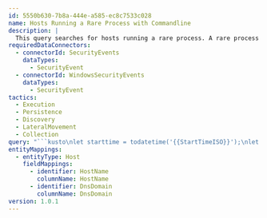 ```yaml
---
id: 5550b630-7b8a-444e-a585-ec8c7533c028
name: Hosts Running a Rare Process with Commandline
description: |
  This query searches for hosts running a rare process. A rare process has execution requency of less than 1% of the average for 30 days and less than a count of 100 on a given host or less than a 14 count on a given host from the last 7 days
requiredDataConnectors:
  - connectorId: SecurityEvents
    dataTypes:
      - SecurityEvent
  - connectorId: WindowsSecurityEvents
    dataTypes:
      - SecurityEvent
tactics:
  - Execution
  - Persistence
  - Discovery
  - LateralMovement
  - Collection
query: "```kusto\nlet starttime = todatetime('{{StartTimeISO}}');\nlet endtime = todatetime('{{EndTimeISO}}');\nlet lookback = starttime - 14d;\nlet basic=materialize(\n  SecurityEvent\n    | where TimeGenerated >= lookback\n    | where EventID == 4688\n    | where isnotempty(CommandLine) and NewProcessName !endswith \":\\\\windows\\\\system32\\\\conhost.exe\" and CommandLine !~ NewProcessName and CommandLine !~ strcat('\\\"',NewProcessName,'\\\"',\" \")\n    | extend CommandLine=tolower(CommandLine)\n    | summarize FullCount = count()\n                , Count= countif(TimeGenerated between (starttime .. endtime))\n                , min_TimeGenerated=min(TimeGenerated)\n                , max_TimeGenerated=max(TimeGenerated)\n                      by Computer, NewProcessName, CommandLine\n    | where Count > 0 and Count < 100);\nlet basic_avg = basic\n    | summarize Avg = avg(FullCount) by  NewProcessName, CommandLine;\nbasic | project-away FullCount\n  | join kind=inner\nbasic_avg\n  on NewProcessName, CommandLine | project-away NewProcessName1, CommandLine1\n  | where Count < 7 or (Count <= Avg*0.01 and Count < 100)\n  | extend HostName = split(Computer, '.', 0)[0], DnsDomain = strcat_array(array_slice(split(Computer, '.'), 1, -1), '.')\n  | extend Host_0_HostName = HostName\n  | extend Host_0_DnsDomain = DnsDomain \n```"
entityMappings:
  - entityType: Host
    fieldMappings:
      - identifier: HostName
        columnName: HostName
      - identifier: DnsDomain
        columnName: DnsDomain
version: 1.0.1
---
```


